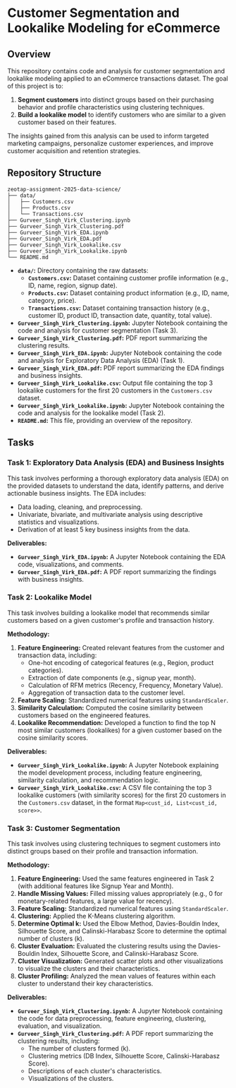 # Customer Segmentation and Lookalike Modeling for eCommerce

## Overview

This repository contains code and analysis for customer segmentation and lookalike modeling applied to an eCommerce transactions dataset. The goal of this project is to:

1. **Segment customers** into distinct groups based on their purchasing behavior and profile characteristics using clustering techniques.
2. **Build a lookalike model** to identify customers who are similar to a given customer based on their features.

The insights gained from this analysis can be used to inform targeted marketing campaigns, personalize customer experiences, and improve customer acquisition and retention strategies.

## Repository Structure

```
zeotap-assignment-2025-data-science/
├── data/
│   ├── Customers.csv
│   ├── Products.csv
│   └── Transactions.csv
├── Gurveer_Singh_Virk_Clustering.ipynb
├── Gurveer_Singh_Virk_Clustering.pdf
├── Gurveer_Singh_Virk_EDA.ipynb
├── Gurveer_Singh_Virk_EDA.pdf
├── Gurveer_Singh_Virk_Lookalike.csv
├── Gurveer_Singh_Virk_Lookalike.ipynb
└── README.md
```

*   **`data/`:** Directory containing the raw datasets:
    *   **`Customers.csv`:** Dataset containing customer profile information (e.g., ID, name, region, signup date).
    *   **`Products.csv`:** Dataset containing product information (e.g., ID, name, category, price).
    *   **`Transactions.csv`:** Dataset containing transaction history (e.g., customer ID, product ID, transaction date, quantity, total value).
*   **`Gurveer_Singh_Virk_Clustering.ipynb`:** Jupyter Notebook containing the code and analysis for customer segmentation (Task 3).
*   **`Gurveer_Singh_Virk_Clustering.pdf`:** PDF report summarizing the clustering results.
*   **`Gurveer_Singh_Virk_EDA.ipynb`:** Jupyter Notebook containing the code and analysis for Exploratory Data Analysis (EDA) (Task 1).
*   **`Gurveer_Singh_Virk_EDA.pdf`:** PDF report summarizing the EDA findings and business insights.
*   **`Gurveer_Singh_Virk_Lookalike.csv`:** Output file containing the top 3 lookalike customers for the first 20 customers in the `Customers.csv` dataset.
*   **`Gurveer_Singh_Virk_Lookalike.ipynb`:** Jupyter Notebook containing the code and analysis for the lookalike model (Task 2).
*   **`README.md`:** This file, providing an overview of the repository.

## Tasks

### Task 1: Exploratory Data Analysis (EDA) and Business Insights

This task involves performing a thorough exploratory data analysis (EDA) on the provided datasets to understand the data, identify patterns, and derive actionable business insights. The EDA includes:

*   Data loading, cleaning, and preprocessing.
*   Univariate, bivariate, and multivariate analysis using descriptive statistics and visualizations.
*   Derivation of at least 5 key business insights from the data.

**Deliverables:**

*   **`Gurveer_Singh_Virk_EDA.ipynb`:** A Jupyter Notebook containing the EDA code, visualizations, and comments.
*   **`Gurveer_Singh_Virk_EDA.pdf`:** A PDF report summarizing the findings with business insights.

### Task 2: Lookalike Model

This task involves building a lookalike model that recommends similar customers based on a given customer's profile and transaction history.

**Methodology:**

1. **Feature Engineering:** Created relevant features from the customer and transaction data, including:
    *   One-hot encoding of categorical features (e.g., Region, product categories).
    *   Extraction of date components (e.g., signup year, month).
    *   Calculation of RFM metrics (Recency, Frequency, Monetary Value).
    *   Aggregation of transaction data to the customer level.
2. **Feature Scaling:** Standardized numerical features using `StandardScaler`.
3. **Similarity Calculation:** Computed the cosine similarity between customers based on the engineered features.
4. **Lookalike Recommendation:** Developed a function to find the top N most similar customers (lookalikes) for a given customer based on the cosine similarity scores.

**Deliverables:**

*   **`Gurveer_Singh_Virk_Lookalike.ipynb`:** A Jupyter Notebook explaining the model development process, including feature engineering, similarity calculation, and recommendation logic.
*   **`Gurveer_Singh_Virk_Lookalike.csv`:** A CSV file containing the top 3 lookalike customers (with similarity scores) for the first 20 customers in the `Customers.csv` dataset, in the format `Map<cust_id, List<cust_id, score>>`.

### Task 3: Customer Segmentation

This task involves using clustering techniques to segment customers into distinct groups based on their profile and transaction information.

**Methodology:**

1. **Feature Engineering:** Used the same features engineered in Task 2 (with additional features like Signup Year and Month).
2. **Handle Missing Values:** Filled missing values appropriately (e.g., 0 for monetary-related features, a large value for recency).
3. **Feature Scaling:** Standardized numerical features using `StandardScaler`.
4. **Clustering:** Applied the K-Means clustering algorithm.
5. **Determine Optimal k:** Used the Elbow Method, Davies-Bouldin Index, Silhouette Score, and Calinski-Harabasz Score to determine the optimal number of clusters (k).
6. **Cluster Evaluation:** Evaluated the clustering results using the Davies-Bouldin Index, Silhouette Score, and Calinski-Harabasz Score.
7. **Cluster Visualization:** Generated scatter plots and other visualizations to visualize the clusters and their characteristics.
8. **Cluster Profiling:** Analyzed the mean values of features within each cluster to understand their key characteristics.

**Deliverables:**

*   **`Gurveer_Singh_Virk_Clustering.ipynb`:** A Jupyter Notebook containing the code for data preprocessing, feature engineering, clustering, evaluation, and visualization.
*   **`Gurveer_Singh_Virk_Clustering.pdf`:** A PDF report summarizing the clustering results, including:
    *   The number of clusters formed (k).
    *   Clustering metrics (DB Index, Silhouette Score, Calinski-Harabasz Score).
    *   Descriptions of each cluster's characteristics.
    *   Visualizations of the clusters.